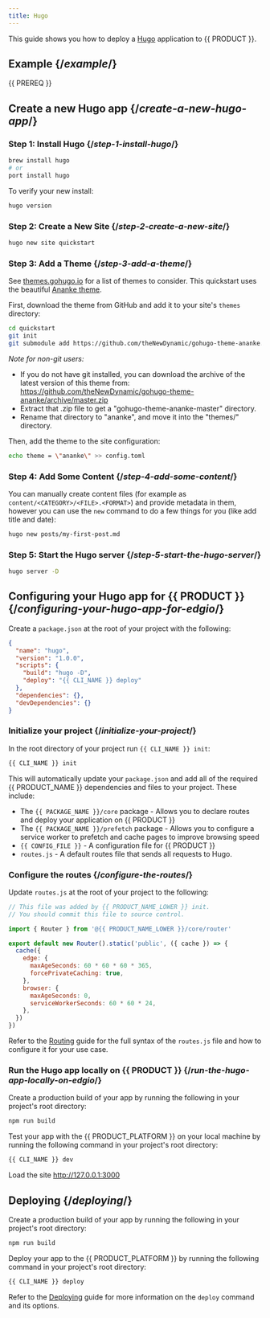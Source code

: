 ```yaml
---
title: Hugo
---
```


This guide shows you how to deploy a [Hugo](https://gohugo.io) application to {{ PRODUCT }}.

## Example {/*example*/}

<ExampleButtons
  repoUrl="https://github.com/layer0-docs/layer0-hugo-example" 
   />

{{ PREREQ }}

## Create a new Hugo app {/*create-a-new-hugo-app*/}

### Step 1: Install Hugo {/*step-1-install-hugo*/}

```bash
brew install hugo
# or
port install hugo
```

To verify your new install:

```bash
hugo version
```

### Step 2: Create a New Site {/*step-2-create-a-new-site*/}

```bash
hugo new site quickstart
```

### Step 3: Add a Theme {/*step-3-add-a-theme*/}

See [themes.gohugo.io](https://themes.gohugo.io/) for a list of themes to consider. This quickstart uses the beautiful [Ananke theme](https://themes.gohugo.io/gohugo-theme-ananke/).

First, download the theme from GitHub and add it to your site's `themes` directory:

```bash
cd quickstart
git init
git submodule add https://github.com/theNewDynamic/gohugo-theme-ananke.git themes/ananke
```

_Note for non-git users:_

- If you do not have git installed, you can download the archive of the latest
  version of this theme from:
  https://github.com/theNewDynamic/gohugo-theme-ananke/archive/master.zip
- Extract that .zip file to get a "gohugo-theme-ananke-master" directory.
- Rename that directory to "ananke", and move it into the "themes/" directory.

Then, add the theme to the site configuration:

```bash
echo theme = \"ananke\" >> config.toml
```

### Step 4: Add Some Content {/*step-4-add-some-content*/}

You can manually create content files (for example as `content/<CATEGORY>/<FILE>.<FORMAT>`) and provide metadata in them, however you can use the `new` command to do a few things for you (like add title and date):

```bash
hugo new posts/my-first-post.md
```

### Step 5: Start the Hugo server {/*step-5-start-the-hugo-server*/}

```bash
hugo server -D
```

## Configuring your Hugo app for {{ PRODUCT }} {/*configuring-your-hugo-app-for-edgio*/}

Create a `package.json` at the root of your project with the following:

```json
{
  "name": "hugo",
  "version": "1.0.0",
  "scripts": {
    "build": "hugo -D",
    "deploy": "{{ CLI_NAME }} deploy"
  },
  "dependencies": {},
  "devDependencies": {}
}
```

### Initialize your project {/*initialize-your-project*/}

In the root directory of your project run `{{ CLI_NAME }} init`:

```bash
{{ CLI_NAME }} init
```

This will automatically update your `package.json` and add all of the required {{ PRODUCT_NAME }} dependencies and files to your project. These include:

- The `{{ PACKAGE_NAME }}/core` package - Allows you to declare routes and deploy your application on {{ PRODUCT }}
- The `{{ PACKAGE_NAME }}/prefetch` package - Allows you to configure a service worker to prefetch and cache pages to improve browsing speed
- `{{ CONFIG_FILE }}` - A configuration file for {{ PRODUCT }}
- `routes.js` - A default routes file that sends all requests to Hugo.

### Configure the routes {/*configure-the-routes*/}

Update `routes.js` at the root of your project to the following:

```js
// This file was added by {{ PRODUCT_NAME_LOWER }} init.
// You should commit this file to source control.

import { Router } from '@{{ PRODUCT_NAME_LOWER }}/core/router'

export default new Router().static('public', ({ cache }) => {
  cache({
    edge: {
      maxAgeSeconds: 60 * 60 * 60 * 365,
      forcePrivateCaching: true,
    },
    browser: {
      maxAgeSeconds: 0,
      serviceWorkerSeconds: 60 * 60 * 24,
    },
  })
})
```

Refer to the [Routing](routing) guide for the full syntax of the `routes.js` file and how to configure it for your use case.

### Run the Hugo app locally on {{ PRODUCT }} {/*run-the-hugo-app-locally-on-edgio*/}

Create a production build of your app by running the following in your project's root directory:

```bash
npm run build
```

Test your app with the {{ PRODUCT_PLATFORM }} on your local machine by running the following command in your project's root directory:

```bash
{{ CLI_NAME }} dev
```

Load the site http://127.0.0.1:3000

## Deploying {/*deploying*/}

Create a production build of your app by running the following in your project's root directory:

```bash
npm run build
```

Deploy your app to the {{ PRODUCT_PLATFORM }} by running the following command in your project's root directory:

```bash
{{ CLI_NAME }} deploy
```

Refer to the [Deploying](deploying) guide for more information on the `deploy` command and its options.

